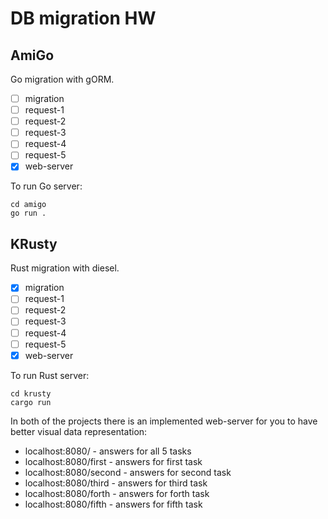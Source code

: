 # DB migration HW

## AmiGo
Go migration with gORM.

- [ ] migration
- [ ] request-1
- [ ] request-2
- [ ] request-3
- [ ] request-4
- [ ] request-5
- [X] web-server

To run Go server:
```
cd amigo
go run .
```

## KRusty
Rust migration with diesel.

- [X] migration
- [ ] request-1
- [ ] request-2
- [ ] request-3
- [ ] request-4
- [ ] request-5
- [X] web-server

To run Rust server:
```
cd krusty
cargo run
```

In both of the projects there is an implemented web-server for you to have better visual data representation:
- localhost:8080/ - answers for all 5 tasks
- localhost:8080/first - answers for first task
- localhost:8080/second - answers for second task
- localhost:8080/third - answers for third task
- localhost:8080/forth - answers for forth task
- localhost:8080/fifth - answers for fifth task
